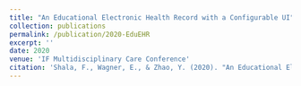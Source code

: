 ```yaml
---
title: "An Educational Electronic Health Record with a Configurable UI"
collection: publications
permalink: /publication/2020-EduEHR
excerpt: ''
date: 2020
venue: 'IF Multidisciplinary Care Conference'
citation: 'Shala, F., Wagner, E., & Zhao, Y. (2020). "An Educational Electronic Health Record with a Configurable UI." IF Multidisciplinary Care Conference. (poster, equal contributions).'
---
```

